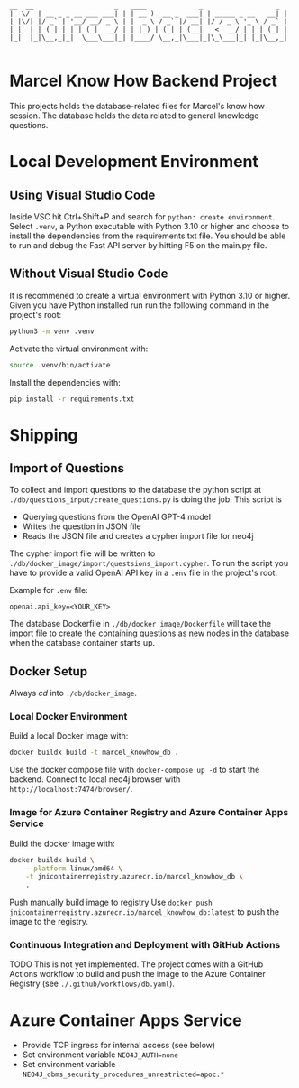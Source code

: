  ```
 __  __                    _   ____             _                  _ 
|  \/  | __ _ _ __ ___ ___| | | __ )  __ _  ___| | _____ _ __   __| |
| |\/| |/ _` | '__/ __/ _ \ | |  _ \ / _` |/ __| |/ / _ \ '_ \ / _` |
| |  | | (_| | | | (_|  __/ | | |_) | (_| | (__|   <  __/ | | | (_| |
|_|  |_|\__,_|_|  \___\___|_| |____/ \__,_|\___|_|\_\___|_| |_|\__,_|
                                                                     
```
Marcel Know How Backend Project
===============================
This projects holds the database-related files for Marcel's know how session.
The database holds the data related to general knowledge questions.



# Local Development Environment

## Using Visual Studio Code
Inside VSC hit Ctrl+Shift+P and search for `python: create environment`.
Select `.venv`, a Python executable with Python 3.10 or higher and choose to install the dependencies from the requirements.txt file.
You should be able to run and debug the Fast API server by hitting F5 on the main.py file.

## Without Visual Studio Code
It is recommened to create a virtual environment with Python 3.10 or higher.
Given you have Python installed run run the following command in the project's root:
```bash
python3 -m venv .venv
```
Activate the virtual environment with:
```bash
source .venv/bin/activate
```
Install the dependencies with:
```bash
pip install -r requirements.txt
```


# Shipping

## Import of Questions
To collect and import questions to the database the python script at 
`./db/questions_input/create_questions.py` is doing the job.
This script is  
- Querying questions from the OpenAI GPT-4 model
- Writes the question in JSON file
- Reads the JSON file and creates a cypher import file for neo4j

The cypher import file will be written to `./db/docker_image/import/questsions_import.cypher`.
To run the script you have to provide a valid OpenAI API key in a `.env` file in the project's root.

Example for `.env` file:
```
openai.api_key=<YOUR_KEY>
```
The database Dockerfile in `./db/docker_image/Dockerfile` will take the import file to create
the containing questions as new nodes in the database when the database container starts up.

## Docker Setup
Always _cd_ into `./db/docker_image`.
### Local Docker Environment

Build a local Docker image with:
```bash
docker buildx build -t marcel_knowhow_db .
```

Use the docker compose file with `docker-compose up -d` to start the backend.
Connect to local neo4j browser with `http://localhost:7474/browser/`.

### Image for Azure Container Registry and Azure Container Apps Service
Build the docker image with:
```bash
docker buildx build \
	--platform linux/amd64 \
	-t jnicontainerregistry.azurecr.io/marcel_knowhow_db \
	.
```

Push manually build image to registry
Use `docker push jnicontainerregistry.azurecr.io/marcel_knowhow_db:latest` to push the image to the registry.

### Continuous Integration and Deployment with GitHub Actions
TODO This is not yet implemented.
The project comes with a GitHub Actions workflow to build and push the image to the Azure Container Registry (see `./.github/workflows/db.yaml`).

# Azure Container Apps Service
- Provide TCP ingress for internal access (see below)
- Set environment variable `NEO4J_AUTH=none`
- Set environment variable `NEO4J_dbms_security_procedures_unrestricted=apoc.*`